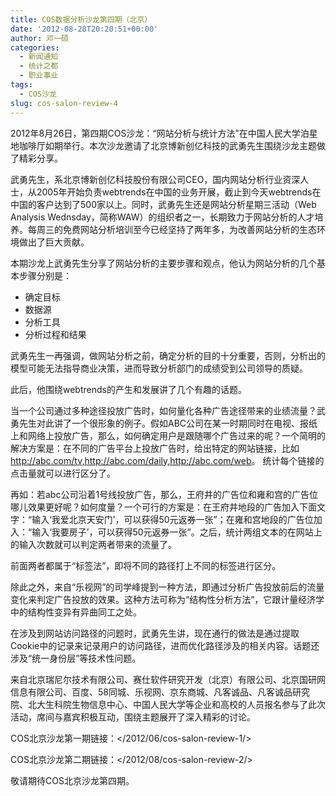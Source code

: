 ```yaml
---
title: COS数据分析沙龙第四期（北京）
date: '2012-08-28T20:20:51+00:00'
author: 邓一硕
categories:
  - 新闻通知
  - 统计之都
  - 职业事业
tags:
  - COS沙龙
slug: cos-salon-review-4
---
```


2012年8月26日，第四期COS沙龙：“网站分析与统计方法”在中国人民大学泊星地咖啡厅如期举行。本次沙龙邀请了北京博新创亿科技的武勇先生围绕沙龙主题做了精彩分享。

武勇先生，系北京博新创亿科技股份有限公司CEO，国内网站分析行业资深人士，从2005年开始负责webtrends在中国的业务开展，截止到今天webtrends在中国的客户达到了500家以上。同时，武勇先生还是网站分析星期三活动（Web Analysis Wednsday，简称WAW）的组织者之一，长期致力于网站分析的人才培养。每周三的免费网站分析培训至今已经坚持了两年多，为改善网站分析的生态环境做出了巨大贡献。<!--more-->

本期沙龙上武勇先生分享了网站分析的主要步骤和观点，他认为网站分析的几个基本步骤分别是：

  * 确定目标
  * 数据源
  * 分析工具
  * 分析过程和结果

武勇先生一再强调，做网站分析之前，确定分析的目的十分重要，否则，分析出的模型可能无法指导商业决策，进而导致分析部门的成绩受到公司领导的质疑。

此后，他围绕webtrends的产生和发展讲了几个有趣的话题。

当一个公司通过多种途径投放广告时，如何量化各种广告途径带来的业绩流量？武勇先生对此讲了一个很形象的例子。假如ABC公司在某一时期同时在电视、报纸上和网络上投放广告，那么，如何确定用户是跟随哪个广告过来的呢？一个简明的解决方案是：在不同的广告平台上投放广告时，给出特定的网站链接，比如<http://abc.com/tv,http://abc.com/daily,http://abc.com/web>。 统计每个链接的点击量就可以进行区分了。

再如：若abc公司沿着1号线投放广告，那么，王府井的广告位和雍和宫的广告位哪儿效果更好呢？如何度量？一个可行的方案是：在王府井地段的广告加入下面文字：“输入‘我爱北京天安门’，可以获得50元返券一张”；在雍和宫地段的广告位加入：“输入‘我要房子’，可以获得50元返券一张”。之后，统计两组文本的在网站上的输入次数就可以判定两者带来的流量了。

前面两者都属于“标签法”，即将不同的路径打上不同的标签进行区分。

除此之外，来自“乐视网”的司学峰提到一种方法，即通过分析广告投放前后的流量变化来判定广告投放的效果。这种方法可称为“结构性分析方法”，它跟计量经济学中的结构性变异有异曲同工之处。

在涉及到网站访问路径的问题时，武勇先生讲，现在通行的做法是通过提取Cookie中的记录来记录用户的访问路径，进而优化路径涉及的相关内容。话题还涉及“统一身份层”等技术性问题。

来自北京瑞尼尔技术有限公司、赛仕软件研究开发（北京）有限公司、北京国研网信息有限公司、百度、58同城、乐视网、京东商城、凡客诚品、凡客诚品研究院、北大生科院生物信息中心、中国人民大学等企业和高校的人员报名参与了此次活动，席间与嘉宾积极互动，围绕主题展开了深入精彩的讨论。

COS北京沙龙第一期链接：</2012/06/cos-salon-review-1/>
  
COS北京沙龙第二期链接：</2012/08/cos-salon-review-2/>

敬请期待COS北京沙龙第四期。
